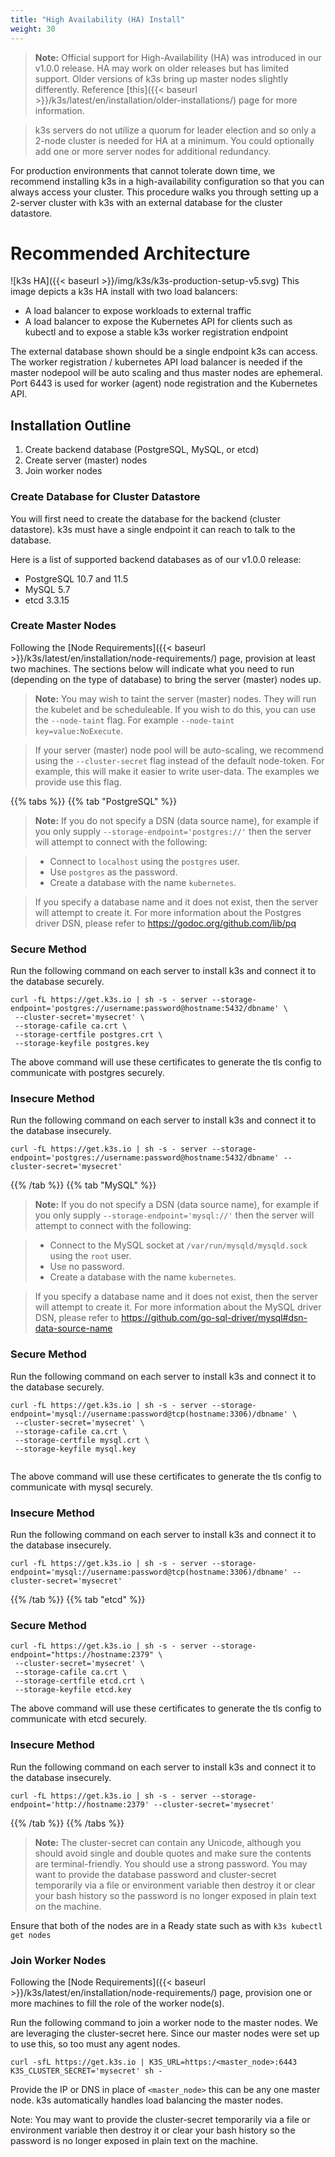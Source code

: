 ```yaml
---
title: "High Availability (HA) Install"
weight: 30
---
```


>**Note:** Official support for High-Availability (HA) was introduced in our v1.0.0 release. HA may work on older releases but has limited support. Older versions of k3s bring up master nodes slightly differently. Reference [this]({{< baseurl >}}/k3s/latest/en/installation/older-installations/) page for more information.

>k3s servers do not utilize a quorum for leader election and so only a 2-node cluster is needed for HA at a minimum. You could optionally add one or more server nodes for additional redundancy.

For production environments that cannot tolerate down time, we recommend installing k3s in a high-availability configuration so that you can always access your cluster. This procedure walks you through setting up a 2-server cluster with k3s with an external database for the cluster datastore.

# Recommended Architecture
![k3s HA]({{< baseurl >}}/img/k3s/k3s-production-setup-v5.svg)
This image depicts a k3s HA install with two load balancers:

* A load balancer to expose workloads to external traffic
* A load balancer to expose the Kubernetes API for clients such as kubectl and to expose a stable k3s worker registration endpoint

The external database shown should be a single endpoint k3s can access. The worker registration / kubernetes API load balancer is needed if the master nodepool will be auto scaling and thus master nodes are ephemeral. Port 6443 is used for worker (agent) node registration and the Kubernetes API.

Installation Outline
--------------------
1. Create backend database (PostgreSQL, MySQL, or etcd)
2. Create server (master) nodes
3. Join worker nodes

### Create Database for Cluster Datastore
You will first need to create the database for the backend (cluster datastore). k3s must have a single endpoint it can reach to talk to the database.

Here is a list of supported backend databases as of our v1.0.0 release:

*  PostgreSQL 10.7 and 11.5
*  MySQL 5.7
*  etcd 3.3.15

### Create Master Nodes
Following the [Node Requirements]({{< baseurl >}}/k3s/latest/en/installation/node-requirements/) page, provision at least two machines.
The sections below will indicate what you need to run (depending on the type of database) to bring the server (master) nodes up.

>**Note:** You may wish to taint the server (master) nodes. They will run the kubelet and be scheduleable. If you wish to do this, you can use the `--node-taint` flag. For example `--node-taint key=value:NoExecute`.

>If your server (master) node pool will be auto-scaling, we recommend using the `--cluster-secret` flag instead of the default node-token. For example, this will make it easier to write user-data. The examples we provide use this flag.


{{% tabs %}}
{{% tab "PostgreSQL" %}}

>**Note:** If you do not specify a DSN (data source name), for example if you only supply `--storage-endpoint='postgres://'` then the server will attempt to connect with the following:

> * Connect to `localhost` using the `postgres` user.
> * Use `postgres` as the password.
> * Create a database with the name `kubernetes`.

> If you specify a database name and it does not exist, then the server will attempt to create it.
> For more information about the Postgres driver DSN, please refer to https://godoc.org/github.com/lib/pq

### Secure Method
Run the following command on each server to install k3s and connect it to the database securely.

```
curl -fL https://get.k3s.io | sh -s - server --storage-endpoint='postgres://username:password@hostname:5432/dbname' \
 --cluster-secret='mysecret' \
 --storage-cafile ca.crt \
 --storage-certfile postgres.crt \
 --storage-keyfile postgres.key

```

The above command will use these certificates to generate the tls config to communicate with postgres securely.

### Insecure Method
Run the following command on each server to install k3s and connect it to the database insecurely.

```
curl -fL https://get.k3s.io | sh -s - server --storage-endpoint='postgres://username:password@hostname:5432/dbname' --cluster-secret='mysecret'
```

{{% /tab %}}
{{% tab "MySQL" %}}

>**Note:** If you do not specify a DSN (data source name), for example if you only supply `--storage-endpoint='mysql://'` then the server will attempt to connect with the following:

> * Connect to the MySQL socket at `/var/run/mysqld/mysqld.sock` using the `root` user.
> * Use no password.
> * Create a database with the name `kubernetes`.

> If you specify a database name and it does not exist, then the server will attempt to create it.
> For more information about the MySQL driver DSN, please refer to https://github.com/go-sql-driver/mysql#dsn-data-source-name

### Secure Method
Run the following command on each server to install k3s and connect it to the database securely.

```
curl -fL https://get.k3s.io | sh -s - server --storage-endpoint='mysql://username:password@tcp(hostname:3306)/dbname' \
 --cluster-secret='mysecret' \
 --storage-cafile ca.crt \
 --storage-certfile mysql.crt \
 --storage-keyfile mysql.key


```
The above command will use these certificates to generate the tls config to communicate with mysql securely.

### Insecure Method
Run the following command on each server to install k3s and connect it to the database insecurely.

```
curl -fL https://get.k3s.io | sh -s - server --storage-endpoint='mysql://username:password@tcp(hostname:3306)/dbname' --cluster-secret='mysecret'
```

{{% /tab %}}
{{% tab "etcd" %}}

### Secure Method

```
curl -fL https://get.k3s.io | sh -s - server --storage-endpoint="https://hostname:2379" \
 --cluster-secret='mysecret' \
 --storage-cafile ca.crt \
 --storage-certfile etcd.crt \
 --storage-keyfile etcd.key
```
The above command will use these certificates to generate the tls config to communicate with etcd securely.

### Insecure Method
Run the following command on each server to install k3s and connect it to the database insecurely.

```
curl -fL https://get.k3s.io | sh -s - server --storage-endpoint='http://hostname:2379' --cluster-secret='mysecret'
```

{{% /tab %}}
{{% /tabs %}}


>**Note:** The cluster-secret can contain any Unicode, although you should avoid single and double quotes and make sure the contents are terminal-friendly. You should use a strong password.
>You may want to provide the database password and cluster-secret temporarily via a file or environment variable then destroy it or clear your bash history so the password is no longer exposed in plain text on the machine.

Ensure that both of the nodes are in a Ready state such as with `k3s kubectl get nodes`

### Join Worker Nodes
Following the [Node Requirements]({{< baseurl >}}/k3s/latest/en/installation/node-requirements/) page, provision one or more machines to fill the role of the worker node(s).

Run the following command to join a worker node to the master nodes. We are leveraging the cluster-secret here. Since our master nodes were set up to use this, so too must any agent nodes.

```
curl -sfL https://get.k3s.io | K3S_URL=https:/<master_node>:6443 K3S_CLUSTER_SECRET='mysecret' sh -
```

Provide the IP or DNS in place of `<master_node>` this can be any one master node. k3s automatically handles load balancing the master nodes.

Note: You may want to provide the cluster-secret temporarily via a file or environment variable then destroy it or clear your bash history so the password is no longer exposed in plain text on the machine.

